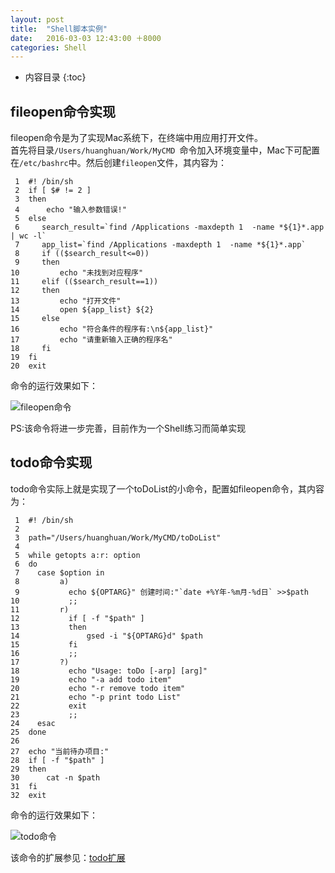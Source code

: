 ```yaml
---
layout: post
title:  "Shell脚本实例"
date:   2016-03-03 12:43:00 ＋8000
categories: Shell
---
```

* 内容目录
{:toc}



## fileopen命令实现

fileopen命令是为了实现Mac系统下，在终端中用应用打开文件。  
首先将目录`/Users/huanghuan/Work/MyCMD `命令加入环境变量中，Mac下可配置在`/etc/bashrc`中。然后创建`fileopen`文件，其内容为：

     1	#! /bin/sh
     2	if [ $# != 2 ]
     3	then
     4	    echo "输入参数错误!"
     5	else
     6	   search_result=`find /Applications -maxdepth 1  -name *${1}*.app | wc -l`
     7	   app_list=`find /Applications -maxdepth 1  -name *${1}*.app`
     8	   if (($search_result<=0))
     9	   then
    10	       echo "未找到对应程序"
    11	   elif (($search_result==1))
    12	   then
    13	       echo "打开文件"
    14	       open ${app_list} ${2}
    15	   else
    16	       echo "符合条件的程序有:\n${app_list}"
    17	       echo "请重新输入正确的程序名"
    18	   fi
    19	fi
    20	exit
	  
命令的运行效果如下：

![fileopen命令]({{site.baseurl}}/pics/fileopen.png)

PS:该命令将进一步完善，目前作为一个Shell练习而简单实现	  

## todo命令实现

todo命令实际上就是实现了一个toDoList的小命令，配置如fileopen命令，其内容为：

     1	#! /bin/sh
     2
     3	path="/Users/huanghuan/Work/MyCMD/toDoList"
     4
     5	while getopts a:r: option
     6	do
     7	  case $option in
     8	       a)
     9	         echo ${OPTARG}" 创建时间:"`date +%Y年-%m月-%d日` >>$path
    10	         ;;
    11	       r)
    12	         if [ -f "$path" ]
    13	         then
    14	             gsed -i "${OPTARG}d" $path
    15	         fi
    16	         ;;
    17	       ?)
    18	         echo "Usage: toDo [-arp] [arg]"
    19	         echo "-a add todo item"
    20	         echo "-r remove todo item"
    21	         echo "-p print todo List"
    22	         exit
    23	         ;;
    24	  esac
    25	done
    26
    27	echo "当前待办项目:"
    28	if [ -f "$path" ]
    29	then
    30	    cat -n $path
    31	fi
    32	exit
    
命令的运行效果如下：

![todo命令]({{site.baseurl}}/pics/todo.png)

该命令的扩展参见：[todo扩展](https://github.com/sadwxqezc/todo_cmd)